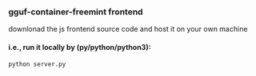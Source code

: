 ### gguf-container-freemint frontend
downlonad the js frontend source code and host it on your own machine
#### i.e., run it locally by (py/python/python3):
```
python server.py
```
